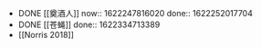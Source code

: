 - DONE [[奠酒人]]
  now:: 1622247816020
  done:: 1622252017704
- DONE [[苍蝇]]
  done:: 1622334713389
- [[Norris 2018]]